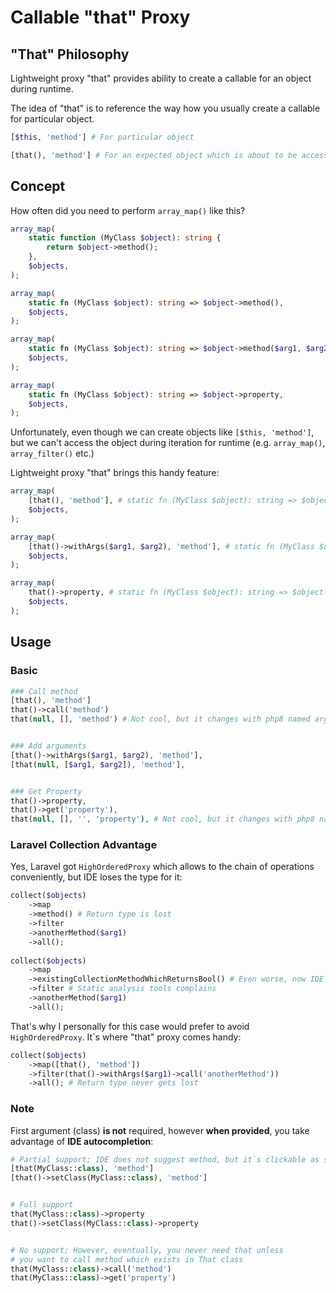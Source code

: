 # Callable "that" Proxy

## "That" Philosophy
Lightweight proxy "that" provides ability to create a callable for an object during runtime.

The idea of "that" is to reference the way how you usually create a callable for particular object. 
```php
[$this, 'method'] # For particular object

[that(), 'method'] # For an expected object which is about to be accessed during the loop
```

## Concept
How often did you need to perform `array_map()` like this?

```php
array_map(
    static function (MyClass $object): string {
        return $object->method();
    },
    $objects,
);

array_map(
    static fn (MyClass $object): string => $object->method(),
    $objects,
);

array_map(
    static fn (MyClass $object): string => $object->method($arg1, $arg2),
    $objects,
);

array_map(
    static fn (MyClass $object): string => $object->property,
    $objects,
);
```

Unfortunately, even though we can create objects like `[$this, 'method']`,
but we can't access the object during iteration for runtime (e.g. `array_map()`, `array_filter()` etc.)

Lightweight proxy "that" brings this handy feature:
```php
array_map(
    [that(), 'method'], # static fn (MyClass $object): string => $object->method()
    $objects,
);

array_map(
    [that()->withArgs($arg1, $arg2), 'method'], # static fn (MyClass $object): string => $object->method($arg1, $arg2),
    $objects,
);

array_map(
    that()->property, # static fn (MyClass $object): string => $object->property
    $objects,
);
```


## Usage

### Basic

```php
### Call method
[that(), 'method']
that()->call('method')
that(null, [], 'method') # Not cool, but it changes with php8 named args


### Add arguments
[that()->withArgs($arg1, $arg2), 'method'],
[that(null, [$arg1, $arg2]), 'method'],


### Get Property
that()->property,
that()->get('property'),
that(null, [], '', 'property'), # Not cool, but it changes with php8 named args
```

### Laravel Collection Advantage

Yes, Laravel got `HighOrderedProxy` which allows to the chain of operations conveniently,
but IDE loses the type for it:

```php
collect($objects)
    ->map
    ->method() # Return type is lost
    ->filter
    ->anotherMethod($arg1)
    ->all();
    
collect($objects)
    ->map
    ->existingCollectionMethodWhichReturnsBool() # Even worse, now IDE thinks that it returns bool here
    ->filter # Static analysis tools complains
    ->anotherMethod($arg1)
    ->all();
```

That's why I personally for this case would prefer to avoid `HighOrderedProxy`.
It`s where "that" proxy comes handy:

```php
collect($objects)
    ->map([that(), 'method'])
    ->filter(that()->withArgs($arg1)->call('anotherMethod'))
    ->all(); # Return type never gets lost
```

### Note
First argument (class) **is not** required, however **when provided**, you take advantage of **IDE autocompletion**:
```php
# Partial support; IDE does not suggest method, but it`s clickable as soon as you type it
[that(MyClass::class), 'method']
[that()->setClass(MyClass::class), 'method']


# Full support
that(MyClass::class)->property
that()->setClass(MyClass::class)->property


# No support; However, eventually, you never need that unless
# you want to call method which exists in That class
that(MyClass::class)->call('method')
that(MyClass::class)->get('property')
```
